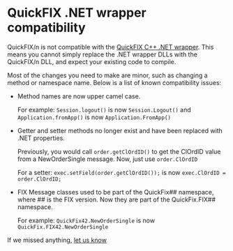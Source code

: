 QuickFIX .NET wrapper compatibility
===================================

QuickFIX/n is not compatible with the [QuickFIX C++ .NET wrapper][0]. This means
you cannot simply replace the .NET wrapper DLLs with the QuickFIX/n DLL, and
expect your existing code to compile.

Most of the changes you need to make are minor, such as changing a method or
namespace name. Below is a list of known compatibility issues:

*  Method names are now upper camel case.

     For example: `Session.logout()` is now
     `Session.Logout()` and `Application.fromApp()` is now `Application.FromApp()`

*  Getter and setter methods no longer exist and have been replaced with 
   .NET properties. 
   
     Previously, you would call `order.getClOrdID()` to get the
     ClOrdID value from a NewOrderSingle message. Now, just use `order.ClOrdID`

     For a setter: `exec.setField(order.getClOrdID());` is now
     `exec.ClOrdID = order.ClOrdID;`

*  FIX Message classes used to be part of the QuickFix## namespace, where ## is the
   FIX version. Now they are part of the QuickFix.FIX## namespace. 
   
     For example: `QuickFix42.NewOrderSingle` is now `QuickFix.FIX42.NewOrderSingle`

If we missed anything, [let us know][1]

[0]: http://www.quickfixengine.org/quickfix/doc/html/building.html#Windows%20(.NET)
[1]: /help
